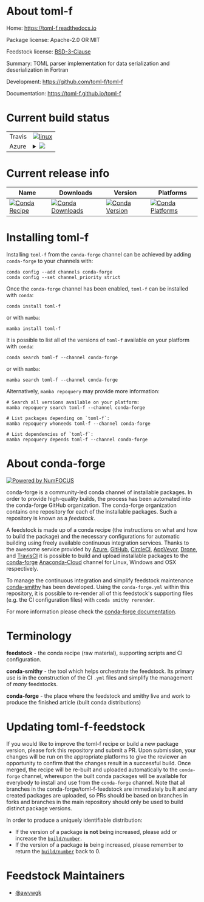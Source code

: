 About toml-f
============

Home: https://toml-f.readthedocs.io

Package license: Apache-2.0 OR MIT

Feedstock license: [BSD-3-Clause](https://github.com/conda-forge/toml-f-feedstock/blob/main/LICENSE.txt)

Summary: TOML parser implementation for data serialization and deserialization in Fortran

Development: https://github.com/toml-f/toml-f

Documentation: https://toml-f.github.io/toml-f

Current build status
====================


<table><tr>
    <td>Travis</td>
    <td>
      <a href="https://app.travis-ci.com/conda-forge/toml-f-feedstock">
        <img alt="linux" src="https://img.shields.io/travis/com/conda-forge/toml-f-feedstock/main.svg?label=Linux">
      </a>
    </td>
  </tr>
    
  <tr>
    <td>Azure</td>
    <td>
      <details>
        <summary>
          <a href="https://dev.azure.com/conda-forge/feedstock-builds/_build/latest?definitionId=14527&branchName=main">
            <img src="https://dev.azure.com/conda-forge/feedstock-builds/_apis/build/status/toml-f-feedstock?branchName=main">
          </a>
        </summary>
        <table>
          <thead><tr><th>Variant</th><th>Status</th></tr></thead>
          <tbody><tr>
              <td>linux_64</td>
              <td>
                <a href="https://dev.azure.com/conda-forge/feedstock-builds/_build/latest?definitionId=14527&branchName=main">
                  <img src="https://dev.azure.com/conda-forge/feedstock-builds/_apis/build/status/toml-f-feedstock?branchName=main&jobName=linux&configuration=linux%20linux_64_" alt="variant">
                </a>
              </td>
            </tr><tr>
              <td>linux_aarch64</td>
              <td>
                <a href="https://dev.azure.com/conda-forge/feedstock-builds/_build/latest?definitionId=14527&branchName=main">
                  <img src="https://dev.azure.com/conda-forge/feedstock-builds/_apis/build/status/toml-f-feedstock?branchName=main&jobName=linux&configuration=linux%20linux_aarch64_" alt="variant">
                </a>
              </td>
            </tr><tr>
              <td>linux_ppc64le</td>
              <td>
                <a href="https://dev.azure.com/conda-forge/feedstock-builds/_build/latest?definitionId=14527&branchName=main">
                  <img src="https://dev.azure.com/conda-forge/feedstock-builds/_apis/build/status/toml-f-feedstock?branchName=main&jobName=linux&configuration=linux%20linux_ppc64le_" alt="variant">
                </a>
              </td>
            </tr><tr>
              <td>osx_64</td>
              <td>
                <a href="https://dev.azure.com/conda-forge/feedstock-builds/_build/latest?definitionId=14527&branchName=main">
                  <img src="https://dev.azure.com/conda-forge/feedstock-builds/_apis/build/status/toml-f-feedstock?branchName=main&jobName=osx&configuration=osx%20osx_64_" alt="variant">
                </a>
              </td>
            </tr><tr>
              <td>osx_arm64</td>
              <td>
                <a href="https://dev.azure.com/conda-forge/feedstock-builds/_build/latest?definitionId=14527&branchName=main">
                  <img src="https://dev.azure.com/conda-forge/feedstock-builds/_apis/build/status/toml-f-feedstock?branchName=main&jobName=osx&configuration=osx%20osx_arm64_" alt="variant">
                </a>
              </td>
            </tr>
          </tbody>
        </table>
      </details>
    </td>
  </tr>
</table>

Current release info
====================

| Name | Downloads | Version | Platforms |
| --- | --- | --- | --- |
| [![Conda Recipe](https://img.shields.io/badge/recipe-toml--f-green.svg)](https://anaconda.org/conda-forge/toml-f) | [![Conda Downloads](https://img.shields.io/conda/dn/conda-forge/toml-f.svg)](https://anaconda.org/conda-forge/toml-f) | [![Conda Version](https://img.shields.io/conda/vn/conda-forge/toml-f.svg)](https://anaconda.org/conda-forge/toml-f) | [![Conda Platforms](https://img.shields.io/conda/pn/conda-forge/toml-f.svg)](https://anaconda.org/conda-forge/toml-f) |

Installing toml-f
=================

Installing `toml-f` from the `conda-forge` channel can be achieved by adding `conda-forge` to your channels with:

```
conda config --add channels conda-forge
conda config --set channel_priority strict
```

Once the `conda-forge` channel has been enabled, `toml-f` can be installed with `conda`:

```
conda install toml-f
```

or with `mamba`:

```
mamba install toml-f
```

It is possible to list all of the versions of `toml-f` available on your platform with `conda`:

```
conda search toml-f --channel conda-forge
```

or with `mamba`:

```
mamba search toml-f --channel conda-forge
```

Alternatively, `mamba repoquery` may provide more information:

```
# Search all versions available on your platform:
mamba repoquery search toml-f --channel conda-forge

# List packages depending on `toml-f`:
mamba repoquery whoneeds toml-f --channel conda-forge

# List dependencies of `toml-f`:
mamba repoquery depends toml-f --channel conda-forge
```


About conda-forge
=================

[![Powered by
NumFOCUS](https://img.shields.io/badge/powered%20by-NumFOCUS-orange.svg?style=flat&colorA=E1523D&colorB=007D8A)](https://numfocus.org)

conda-forge is a community-led conda channel of installable packages.
In order to provide high-quality builds, the process has been automated into the
conda-forge GitHub organization. The conda-forge organization contains one repository
for each of the installable packages. Such a repository is known as a *feedstock*.

A feedstock is made up of a conda recipe (the instructions on what and how to build
the package) and the necessary configurations for automatic building using freely
available continuous integration services. Thanks to the awesome service provided by
[Azure](https://azure.microsoft.com/en-us/services/devops/), [GitHub](https://github.com/),
[CircleCI](https://circleci.com/), [AppVeyor](https://www.appveyor.com/),
[Drone](https://cloud.drone.io/welcome), and [TravisCI](https://travis-ci.com/)
it is possible to build and upload installable packages to the
[conda-forge](https://anaconda.org/conda-forge) [Anaconda-Cloud](https://anaconda.org/)
channel for Linux, Windows and OSX respectively.

To manage the continuous integration and simplify feedstock maintenance
[conda-smithy](https://github.com/conda-forge/conda-smithy) has been developed.
Using the ``conda-forge.yml`` within this repository, it is possible to re-render all of
this feedstock's supporting files (e.g. the CI configuration files) with ``conda smithy rerender``.

For more information please check the [conda-forge documentation](https://conda-forge.org/docs/).

Terminology
===========

**feedstock** - the conda recipe (raw material), supporting scripts and CI configuration.

**conda-smithy** - the tool which helps orchestrate the feedstock.
                   Its primary use is in the construction of the CI ``.yml`` files
                   and simplify the management of *many* feedstocks.

**conda-forge** - the place where the feedstock and smithy live and work to
                  produce the finished article (built conda distributions)


Updating toml-f-feedstock
=========================

If you would like to improve the toml-f recipe or build a new
package version, please fork this repository and submit a PR. Upon submission,
your changes will be run on the appropriate platforms to give the reviewer an
opportunity to confirm that the changes result in a successful build. Once
merged, the recipe will be re-built and uploaded automatically to the
`conda-forge` channel, whereupon the built conda packages will be available for
everybody to install and use from the `conda-forge` channel.
Note that all branches in the conda-forge/toml-f-feedstock are
immediately built and any created packages are uploaded, so PRs should be based
on branches in forks and branches in the main repository should only be used to
build distinct package versions.

In order to produce a uniquely identifiable distribution:
 * If the version of a package **is not** being increased, please add or increase
   the [``build/number``](https://docs.conda.io/projects/conda-build/en/latest/resources/define-metadata.html#build-number-and-string).
 * If the version of a package **is** being increased, please remember to return
   the [``build/number``](https://docs.conda.io/projects/conda-build/en/latest/resources/define-metadata.html#build-number-and-string)
   back to 0.

Feedstock Maintainers
=====================

* [@awvwgk](https://github.com/awvwgk/)

